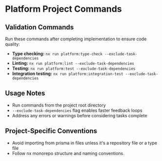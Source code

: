 # Platform Project Commands

## Validation Commands

Run these commands after completing implementation to ensure code quality:

- **Type checking:** `nx run platform:type-check --exclude-task-dependencies`
- **Linting:** `nx run platform:lint --exclude-task-dependencies`  
- **Testing:** `nx run platform:test --exclude-task-dependencies`
- **Integration testing:** `nx run platform:integration-test --exclude-task-dependencies`

## Usage Notes

- Run commands from the project root directory
- `--exclude-task-dependencies` flag enables faster feedback loops
- Address any errors or warnings before considering tasks complete

## Project-Specific Conventions

- Avoid importing from prisma in files unless it's a repository file or a type file
- Follow nx monorepo structure and naming conventions